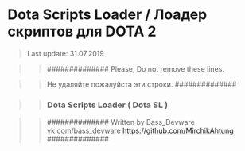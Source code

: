 # Dota Scripts Loader / Лоадер скриптов для DOTA 2
> Last update: 31.07.2019


>> ##############
>> Please, Do not remove these lines.

>> Не удаляйте пожалуйста эти строки.
>> ##############

>> ###   Dota Scripts Loader ( Dota SL )   ###

>> ##############
>> Written by Bass_Devware
>> vk.com/bass_devware
>> https://github.com/MirchikAhtung
>> ##############
